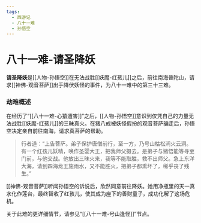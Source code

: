 ```yaml
---
tags:
  - 西游记
  - 八十一难
  - 孙悟空
---
```

# 八十一难-请圣降妖

**请圣降妖**是[[人物-孙悟空]]在无法战胜[[妖魔-红孩儿]]之后，前往南海普陀山，请求[[神佛-观音菩萨]]出手降伏妖怪的事件，为八十一难中的第三十三难。

### **劫难概述**
在经历了“[[八十一难-心猿遭害]]”之后，[[人物-孙悟空]]意识到仅凭自己的力量无法战胜[[妖魔-红孩儿]]的三昧真火。在猪八戒被妖怪假扮的观音菩萨骗走后，孙悟空决定亲自前往南海，请求真菩萨的帮助。
> 行者道：“上告菩萨。弟子保护唐僧前行，至一方，乃号山枯松涧火云洞。有一个红孩儿妖精，唤作圣婴大王，把我师父摄去。是弟子与猪悟能等寻至门前，与他交战。他放出三昧火来，我等不能取胜，救不出师父。急上东洋大海，请到四海龙王施雨水，又不能胜火，把弟子都熏坏了，稀乎丧了残生。”

[[神佛-观音菩萨]]听闻孙悟空的诉说后，欣然同意前往降妖。她用净瓶里的天一真水化作莲台，最终智收了红孩儿，使其成为座下的善财童子，成功化解了这场危机。

关于此难的更详细情节，请参见“[[八十一难-号山逢怪]]”节点。
